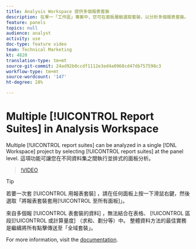 ```yaml
---
title: Analysis Workspace 提供多個報表套裝
description: 在單一「工作區」專案中，您可在面板層級選取套裝，以分析多個報表套裝。 這項功能可讓您在不同資料集之間執行並排式的面板分析。
feature: panels
topics: null
audience: analyst
activity: use
doc-type: feature video
team: Technical Marketing
kt: 4820
translation-type: tm+mt
source-git-commit: 24ad92b0ccdf1112e3ed4a0968cd47db757598c3
workflow-type: tm+mt
source-wordcount: '147'
ht-degree: 28%

---
```



# Multiple [!UICONTROL Report Suites] in Analysis Workspace

Multiple [!UICONTROL report suites] can be analyzed in a single [!DNL Workspace] project by selecting [!UICONTROL report suites] at the panel level. 這項功能可讓您在不同資料集之間執行並排式的面板分析。

>[!VIDEO](https://video.tv.adobe.com/v/32843/?quality=12)

>[!TIP]
>
> 若要一次套 [!UICONTROL 用報表套裝] ，請在任何面板上按一下滑鼠右鍵，然後選取「將報表套裝套用[!UICONTROL 至所有面板]」。

來自多個報 [!UICONTROL 表套裝的資料] ，無法結合在表格、 [!UICONTROL 區段][!UICONTROL 或計算量度] （求和、劃分等）中。 整體資料方法的最佳實務是繼續將所有點擊傳送至「全域套裝」。

For more information, visit the [documentation](https://docs.adobe.com/content/help/zh-Hant/analytics/analyze/analysis-workspace/build-workspace-project/multiple-report-suites.html).
